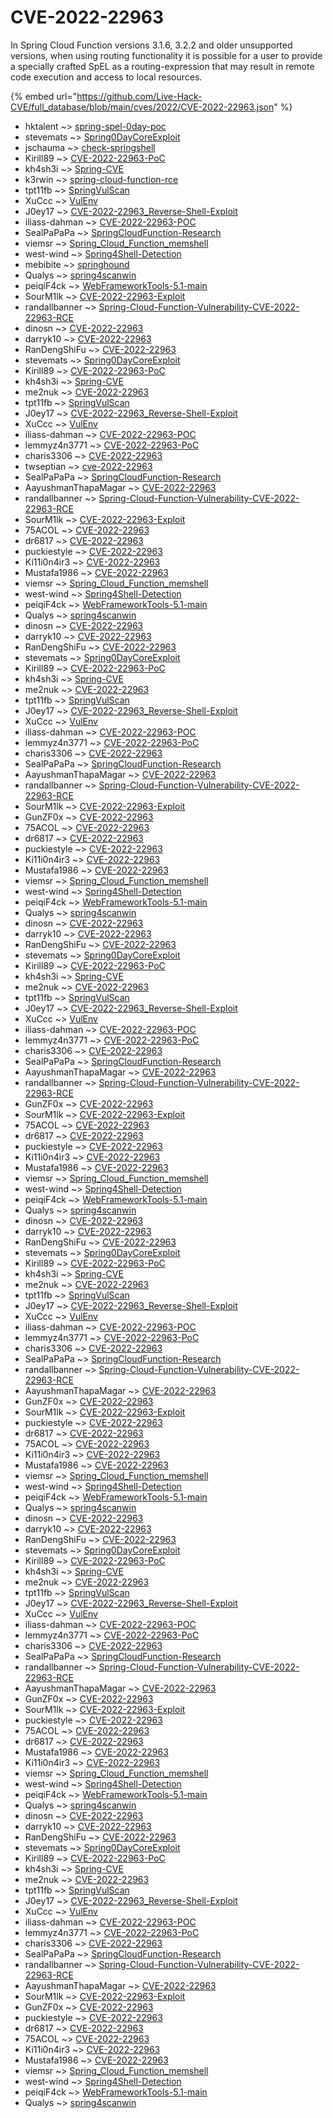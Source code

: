 # CVE-2022-22963

In Spring Cloud Function versions 3.1.6, 3.2.2 and older unsupported versions, when using routing functionality it is possible for a user to provide a specially crafted SpEL as a routing-expression that may result in remote code execution and access to local resources.

{% embed url="https://github.com/Live-Hack-CVE/full_database/blob/main/cves/2022/CVE-2022-22963.json" %}


* hktalent ~> [spring-spel-0day-poc](https://www.alice-snow.ru/2022/database/cve-2022-22963/spring-spel-0day-poc-hktalent)
* stevemats ~> [Spring0DayCoreExploit](https://www.alice-snow.ru/2022/database/cve-2022-22963/spring0daycoreexploit-stevemats)
* jschauma ~> [check-springshell](https://www.alice-snow.ru/2022/database/cve-2022-22963/check-springshell-jschauma)
* Kirill89 ~> [CVE-2022-22963-PoC](https://www.alice-snow.ru/2022/database/cve-2022-22963/cve-2022-22963-poc-kirill89)
* kh4sh3i ~> [Spring-CVE](https://www.alice-snow.ru/2022/database/cve-2022-22963/spring-cve-kh4sh3i)
* k3rwin ~> [spring-cloud-function-rce](https://www.alice-snow.ru/2022/database/cve-2022-22963/spring-cloud-function-rce-k3rwin)
* tpt11fb ~> [SpringVulScan](https://www.alice-snow.ru/2022/database/cve-2022-22963/springvulscan-tpt11fb)
* XuCcc ~> [VulEnv](https://www.alice-snow.ru/2022/database/cve-2022-22963/vulenv-xuccc)
* J0ey17 ~> [CVE-2022-22963_Reverse-Shell-Exploit](https://www.alice-snow.ru/2022/database/cve-2022-22963/cve-2022-22963_reverse-shell-exploit-j0ey17)
* iliass-dahman ~> [CVE-2022-22963-POC](https://www.alice-snow.ru/2022/database/cve-2022-22963/cve-2022-22963-poc-iliass-dahman)
* SealPaPaPa ~> [SpringCloudFunction-Research](https://www.alice-snow.ru/2022/database/cve-2022-22963/springcloudfunction-research-sealpapapa)
* viemsr ~> [Spring_Cloud_Function_memshell](https://www.alice-snow.ru/2022/database/cve-2022-22963/spring_cloud_function_memshell-viemsr)
* west-wind ~> [Spring4Shell-Detection](https://www.alice-snow.ru/2022/database/cve-2022-22963/spring4shell-detection-west-wind)
* mebibite ~> [springhound](https://www.alice-snow.ru/2022/database/cve-2022-22963/springhound-mebibite)
* Qualys ~> [spring4scanwin](https://www.alice-snow.ru/2022/database/cve-2022-22963/spring4scanwin-qualys)
* peiqiF4ck ~> [WebFrameworkTools-5.1-main](https://www.alice-snow.ru/2022/database/cve-2022-22963/webframeworktools-5.1-main-peiqif4ck)
* SourM1lk ~> [CVE-2022-22963-Exploit](https://www.alice-snow.ru/2022/database/cve-2022-22963/cve-2022-22963-exploit-sourm1lk)
* randallbanner ~> [Spring-Cloud-Function-Vulnerability-CVE-2022-22963-RCE](https://www.alice-snow.ru/2022/database/cve-2022-22963/spring-cloud-function-vulnerability-cve-2022-22963-rce-randallbanner)
* dinosn ~> [CVE-2022-22963](https://www.alice-snow.ru/2022/database/cve-2022-22963/cve-2022-22963-dinosn)
* darryk10 ~> [CVE-2022-22963](https://www.alice-snow.ru/2022/database/cve-2022-22963/cve-2022-22963-darryk10)
* RanDengShiFu ~> [CVE-2022-22963](https://www.alice-snow.ru/2022/database/cve-2022-22963/cve-2022-22963-randengshifu)
* stevemats ~> [Spring0DayCoreExploit](https://www.alice-snow.ru/2022/database/cve-2022-22963/spring0daycoreexploit-stevemats)
* Kirill89 ~> [CVE-2022-22963-PoC](https://www.alice-snow.ru/2022/database/cve-2022-22963/cve-2022-22963-poc-kirill89)
* kh4sh3i ~> [Spring-CVE](https://www.alice-snow.ru/2022/database/cve-2022-22963/spring-cve-kh4sh3i)
* me2nuk ~> [CVE-2022-22963](https://www.alice-snow.ru/2022/database/cve-2022-22963/cve-2022-22963-me2nuk)
* tpt11fb ~> [SpringVulScan](https://www.alice-snow.ru/2022/database/cve-2022-22963/springvulscan-tpt11fb)
* J0ey17 ~> [CVE-2022-22963_Reverse-Shell-Exploit](https://www.alice-snow.ru/2022/database/cve-2022-22963/cve-2022-22963_reverse-shell-exploit-j0ey17)
* XuCcc ~> [VulEnv](https://www.alice-snow.ru/2022/database/cve-2022-22963/vulenv-xuccc)
* iliass-dahman ~> [CVE-2022-22963-POC](https://www.alice-snow.ru/2022/database/cve-2022-22963/cve-2022-22963-poc-iliass-dahman)
* lemmyz4n3771 ~> [CVE-2022-22963-PoC](https://www.alice-snow.ru/2022/database/cve-2022-22963/cve-2022-22963-poc-lemmyz4n3771)
* charis3306 ~> [CVE-2022-22963](https://www.alice-snow.ru/2022/database/cve-2022-22963/cve-2022-22963-charis3306)
* twseptian ~> [cve-2022-22963](https://www.alice-snow.ru/2022/database/cve-2022-22963/cve-2022-22963-twseptian)
* SealPaPaPa ~> [SpringCloudFunction-Research](https://www.alice-snow.ru/2022/database/cve-2022-22963/springcloudfunction-research-sealpapapa)
* AayushmanThapaMagar ~> [CVE-2022-22963](https://www.alice-snow.ru/2022/database/cve-2022-22963/cve-2022-22963-aayushmanthapamagar)
* randallbanner ~> [Spring-Cloud-Function-Vulnerability-CVE-2022-22963-RCE](https://www.alice-snow.ru/2022/database/cve-2022-22963/spring-cloud-function-vulnerability-cve-2022-22963-rce-randallbanner)
* SourM1lk ~> [CVE-2022-22963-Exploit](https://www.alice-snow.ru/2022/database/cve-2022-22963/cve-2022-22963-exploit-sourm1lk)
* 75ACOL ~> [CVE-2022-22963](https://www.alice-snow.ru/2022/database/cve-2022-22963/cve-2022-22963-75acol)
* dr6817 ~> [CVE-2022-22963](https://www.alice-snow.ru/2022/database/cve-2022-22963/cve-2022-22963-dr6817)
* puckiestyle ~> [CVE-2022-22963](https://www.alice-snow.ru/2022/database/cve-2022-22963/cve-2022-22963-puckiestyle)
* Ki11i0n4ir3 ~> [CVE-2022-22963](https://www.alice-snow.ru/2022/database/cve-2022-22963/cve-2022-22963-ki11i0n4ir3)
* Mustafa1986 ~> [CVE-2022-22963](https://www.alice-snow.ru/2022/database/cve-2022-22963/cve-2022-22963-mustafa1986)
* viemsr ~> [Spring_Cloud_Function_memshell](https://www.alice-snow.ru/2022/database/cve-2022-22963/spring_cloud_function_memshell-viemsr)
* west-wind ~> [Spring4Shell-Detection](https://www.alice-snow.ru/2022/database/cve-2022-22963/spring4shell-detection-west-wind)
* peiqiF4ck ~> [WebFrameworkTools-5.1-main](https://www.alice-snow.ru/2022/database/cve-2022-22963/webframeworktools-5.1-main-peiqif4ck)
* Qualys ~> [spring4scanwin](https://www.alice-snow.ru/2022/database/cve-2022-22963/spring4scanwin-qualys)
* dinosn ~> [CVE-2022-22963](https://www.alice-snow.ru/2022/database/cve-2022-22963/cve-2022-22963-dinosn)
* darryk10 ~> [CVE-2022-22963](https://www.alice-snow.ru/2022/database/cve-2022-22963/cve-2022-22963-darryk10)
* RanDengShiFu ~> [CVE-2022-22963](https://www.alice-snow.ru/2022/database/cve-2022-22963/cve-2022-22963-randengshifu)
* stevemats ~> [Spring0DayCoreExploit](https://www.alice-snow.ru/2022/database/cve-2022-22963/spring0daycoreexploit-stevemats)
* Kirill89 ~> [CVE-2022-22963-PoC](https://www.alice-snow.ru/2022/database/cve-2022-22963/cve-2022-22963-poc-kirill89)
* kh4sh3i ~> [Spring-CVE](https://www.alice-snow.ru/2022/database/cve-2022-22963/spring-cve-kh4sh3i)
* me2nuk ~> [CVE-2022-22963](https://www.alice-snow.ru/2022/database/cve-2022-22963/cve-2022-22963-me2nuk)
* tpt11fb ~> [SpringVulScan](https://www.alice-snow.ru/2022/database/cve-2022-22963/springvulscan-tpt11fb)
* J0ey17 ~> [CVE-2022-22963_Reverse-Shell-Exploit](https://www.alice-snow.ru/2022/database/cve-2022-22963/cve-2022-22963_reverse-shell-exploit-j0ey17)
* XuCcc ~> [VulEnv](https://www.alice-snow.ru/2022/database/cve-2022-22963/vulenv-xuccc)
* iliass-dahman ~> [CVE-2022-22963-POC](https://www.alice-snow.ru/2022/database/cve-2022-22963/cve-2022-22963-poc-iliass-dahman)
* lemmyz4n3771 ~> [CVE-2022-22963-PoC](https://www.alice-snow.ru/2022/database/cve-2022-22963/cve-2022-22963-poc-lemmyz4n3771)
* charis3306 ~> [CVE-2022-22963](https://www.alice-snow.ru/2022/database/cve-2022-22963/cve-2022-22963-charis3306)
* SealPaPaPa ~> [SpringCloudFunction-Research](https://www.alice-snow.ru/2022/database/cve-2022-22963/springcloudfunction-research-sealpapapa)
* AayushmanThapaMagar ~> [CVE-2022-22963](https://www.alice-snow.ru/2022/database/cve-2022-22963/cve-2022-22963-aayushmanthapamagar)
* randallbanner ~> [Spring-Cloud-Function-Vulnerability-CVE-2022-22963-RCE](https://www.alice-snow.ru/2022/database/cve-2022-22963/spring-cloud-function-vulnerability-cve-2022-22963-rce-randallbanner)
* SourM1lk ~> [CVE-2022-22963-Exploit](https://www.alice-snow.ru/2022/database/cve-2022-22963/cve-2022-22963-exploit-sourm1lk)
* GunZF0x ~> [CVE-2022-22963](https://www.alice-snow.ru/2022/database/cve-2022-22963/cve-2022-22963-gunzf0x)
* 75ACOL ~> [CVE-2022-22963](https://www.alice-snow.ru/2022/database/cve-2022-22963/cve-2022-22963-75acol)
* dr6817 ~> [CVE-2022-22963](https://www.alice-snow.ru/2022/database/cve-2022-22963/cve-2022-22963-dr6817)
* puckiestyle ~> [CVE-2022-22963](https://www.alice-snow.ru/2022/database/cve-2022-22963/cve-2022-22963-puckiestyle)
* Ki11i0n4ir3 ~> [CVE-2022-22963](https://www.alice-snow.ru/2022/database/cve-2022-22963/cve-2022-22963-ki11i0n4ir3)
* Mustafa1986 ~> [CVE-2022-22963](https://www.alice-snow.ru/2022/database/cve-2022-22963/cve-2022-22963-mustafa1986)
* viemsr ~> [Spring_Cloud_Function_memshell](https://www.alice-snow.ru/2022/database/cve-2022-22963/spring_cloud_function_memshell-viemsr)
* west-wind ~> [Spring4Shell-Detection](https://www.alice-snow.ru/2022/database/cve-2022-22963/spring4shell-detection-west-wind)
* peiqiF4ck ~> [WebFrameworkTools-5.1-main](https://www.alice-snow.ru/2022/database/cve-2022-22963/webframeworktools-5.1-main-peiqif4ck)
* Qualys ~> [spring4scanwin](https://www.alice-snow.ru/2022/database/cve-2022-22963/spring4scanwin-qualys)
* dinosn ~> [CVE-2022-22963](https://www.alice-snow.ru/2022/database/cve-2022-22963/cve-2022-22963-dinosn)
* darryk10 ~> [CVE-2022-22963](https://www.alice-snow.ru/2022/database/cve-2022-22963/cve-2022-22963-darryk10)
* RanDengShiFu ~> [CVE-2022-22963](https://www.alice-snow.ru/2022/database/cve-2022-22963/cve-2022-22963-randengshifu)
* stevemats ~> [Spring0DayCoreExploit](https://www.alice-snow.ru/2022/database/cve-2022-22963/spring0daycoreexploit-stevemats)
* Kirill89 ~> [CVE-2022-22963-PoC](https://www.alice-snow.ru/2022/database/cve-2022-22963/cve-2022-22963-poc-kirill89)
* kh4sh3i ~> [Spring-CVE](https://www.alice-snow.ru/2022/database/cve-2022-22963/spring-cve-kh4sh3i)
* me2nuk ~> [CVE-2022-22963](https://www.alice-snow.ru/2022/database/cve-2022-22963/cve-2022-22963-me2nuk)
* tpt11fb ~> [SpringVulScan](https://www.alice-snow.ru/2022/database/cve-2022-22963/springvulscan-tpt11fb)
* J0ey17 ~> [CVE-2022-22963_Reverse-Shell-Exploit](https://www.alice-snow.ru/2022/database/cve-2022-22963/cve-2022-22963_reverse-shell-exploit-j0ey17)
* XuCcc ~> [VulEnv](https://www.alice-snow.ru/2022/database/cve-2022-22963/vulenv-xuccc)
* iliass-dahman ~> [CVE-2022-22963-POC](https://www.alice-snow.ru/2022/database/cve-2022-22963/cve-2022-22963-poc-iliass-dahman)
* lemmyz4n3771 ~> [CVE-2022-22963-PoC](https://www.alice-snow.ru/2022/database/cve-2022-22963/cve-2022-22963-poc-lemmyz4n3771)
* charis3306 ~> [CVE-2022-22963](https://www.alice-snow.ru/2022/database/cve-2022-22963/cve-2022-22963-charis3306)
* SealPaPaPa ~> [SpringCloudFunction-Research](https://www.alice-snow.ru/2022/database/cve-2022-22963/springcloudfunction-research-sealpapapa)
* AayushmanThapaMagar ~> [CVE-2022-22963](https://www.alice-snow.ru/2022/database/cve-2022-22963/cve-2022-22963-aayushmanthapamagar)
* randallbanner ~> [Spring-Cloud-Function-Vulnerability-CVE-2022-22963-RCE](https://www.alice-snow.ru/2022/database/cve-2022-22963/spring-cloud-function-vulnerability-cve-2022-22963-rce-randallbanner)
* GunZF0x ~> [CVE-2022-22963](https://www.alice-snow.ru/2022/database/cve-2022-22963/cve-2022-22963-gunzf0x)
* SourM1lk ~> [CVE-2022-22963-Exploit](https://www.alice-snow.ru/2022/database/cve-2022-22963/cve-2022-22963-exploit-sourm1lk)
* 75ACOL ~> [CVE-2022-22963](https://www.alice-snow.ru/2022/database/cve-2022-22963/cve-2022-22963-75acol)
* dr6817 ~> [CVE-2022-22963](https://www.alice-snow.ru/2022/database/cve-2022-22963/cve-2022-22963-dr6817)
* puckiestyle ~> [CVE-2022-22963](https://www.alice-snow.ru/2022/database/cve-2022-22963/cve-2022-22963-puckiestyle)
* Ki11i0n4ir3 ~> [CVE-2022-22963](https://www.alice-snow.ru/2022/database/cve-2022-22963/cve-2022-22963-ki11i0n4ir3)
* Mustafa1986 ~> [CVE-2022-22963](https://www.alice-snow.ru/2022/database/cve-2022-22963/cve-2022-22963-mustafa1986)
* viemsr ~> [Spring_Cloud_Function_memshell](https://www.alice-snow.ru/2022/database/cve-2022-22963/spring_cloud_function_memshell-viemsr)
* west-wind ~> [Spring4Shell-Detection](https://www.alice-snow.ru/2022/database/cve-2022-22963/spring4shell-detection-west-wind)
* peiqiF4ck ~> [WebFrameworkTools-5.1-main](https://www.alice-snow.ru/2022/database/cve-2022-22963/webframeworktools-5.1-main-peiqif4ck)
* Qualys ~> [spring4scanwin](https://www.alice-snow.ru/2022/database/cve-2022-22963/spring4scanwin-qualys)
* dinosn ~> [CVE-2022-22963](https://www.alice-snow.ru/2022/database/cve-2022-22963/cve-2022-22963-dinosn)
* darryk10 ~> [CVE-2022-22963](https://www.alice-snow.ru/2022/database/cve-2022-22963/cve-2022-22963-darryk10)
* RanDengShiFu ~> [CVE-2022-22963](https://www.alice-snow.ru/2022/database/cve-2022-22963/cve-2022-22963-randengshifu)
* stevemats ~> [Spring0DayCoreExploit](https://www.alice-snow.ru/2022/database/cve-2022-22963/spring0daycoreexploit-stevemats)
* Kirill89 ~> [CVE-2022-22963-PoC](https://www.alice-snow.ru/2022/database/cve-2022-22963/cve-2022-22963-poc-kirill89)
* kh4sh3i ~> [Spring-CVE](https://www.alice-snow.ru/2022/database/cve-2022-22963/spring-cve-kh4sh3i)
* me2nuk ~> [CVE-2022-22963](https://www.alice-snow.ru/2022/database/cve-2022-22963/cve-2022-22963-me2nuk)
* tpt11fb ~> [SpringVulScan](https://www.alice-snow.ru/2022/database/cve-2022-22963/springvulscan-tpt11fb)
* J0ey17 ~> [CVE-2022-22963_Reverse-Shell-Exploit](https://www.alice-snow.ru/2022/database/cve-2022-22963/cve-2022-22963_reverse-shell-exploit-j0ey17)
* XuCcc ~> [VulEnv](https://www.alice-snow.ru/2022/database/cve-2022-22963/vulenv-xuccc)
* iliass-dahman ~> [CVE-2022-22963-POC](https://www.alice-snow.ru/2022/database/cve-2022-22963/cve-2022-22963-poc-iliass-dahman)
* lemmyz4n3771 ~> [CVE-2022-22963-PoC](https://www.alice-snow.ru/2022/database/cve-2022-22963/cve-2022-22963-poc-lemmyz4n3771)
* charis3306 ~> [CVE-2022-22963](https://www.alice-snow.ru/2022/database/cve-2022-22963/cve-2022-22963-charis3306)
* SealPaPaPa ~> [SpringCloudFunction-Research](https://www.alice-snow.ru/2022/database/cve-2022-22963/springcloudfunction-research-sealpapapa)
* randallbanner ~> [Spring-Cloud-Function-Vulnerability-CVE-2022-22963-RCE](https://www.alice-snow.ru/2022/database/cve-2022-22963/spring-cloud-function-vulnerability-cve-2022-22963-rce-randallbanner)
* AayushmanThapaMagar ~> [CVE-2022-22963](https://www.alice-snow.ru/2022/database/cve-2022-22963/cve-2022-22963-aayushmanthapamagar)
* GunZF0x ~> [CVE-2022-22963](https://www.alice-snow.ru/2022/database/cve-2022-22963/cve-2022-22963-gunzf0x)
* SourM1lk ~> [CVE-2022-22963-Exploit](https://www.alice-snow.ru/2022/database/cve-2022-22963/cve-2022-22963-exploit-sourm1lk)
* puckiestyle ~> [CVE-2022-22963](https://www.alice-snow.ru/2022/database/cve-2022-22963/cve-2022-22963-puckiestyle)
* dr6817 ~> [CVE-2022-22963](https://www.alice-snow.ru/2022/database/cve-2022-22963/cve-2022-22963-dr6817)
* 75ACOL ~> [CVE-2022-22963](https://www.alice-snow.ru/2022/database/cve-2022-22963/cve-2022-22963-75acol)
* Ki11i0n4ir3 ~> [CVE-2022-22963](https://www.alice-snow.ru/2022/database/cve-2022-22963/cve-2022-22963-ki11i0n4ir3)
* Mustafa1986 ~> [CVE-2022-22963](https://www.alice-snow.ru/2022/database/cve-2022-22963/cve-2022-22963-mustafa1986)
* viemsr ~> [Spring_Cloud_Function_memshell](https://www.alice-snow.ru/2022/database/cve-2022-22963/spring_cloud_function_memshell-viemsr)
* west-wind ~> [Spring4Shell-Detection](https://www.alice-snow.ru/2022/database/cve-2022-22963/spring4shell-detection-west-wind)
* peiqiF4ck ~> [WebFrameworkTools-5.1-main](https://www.alice-snow.ru/2022/database/cve-2022-22963/webframeworktools-5.1-main-peiqif4ck)
* Qualys ~> [spring4scanwin](https://www.alice-snow.ru/2022/database/cve-2022-22963/spring4scanwin-qualys)
* dinosn ~> [CVE-2022-22963](https://www.alice-snow.ru/2022/database/cve-2022-22963/cve-2022-22963-dinosn)
* darryk10 ~> [CVE-2022-22963](https://www.alice-snow.ru/2022/database/cve-2022-22963/cve-2022-22963-darryk10)
* RanDengShiFu ~> [CVE-2022-22963](https://www.alice-snow.ru/2022/database/cve-2022-22963/cve-2022-22963-randengshifu)
* stevemats ~> [Spring0DayCoreExploit](https://www.alice-snow.ru/2022/database/cve-2022-22963/spring0daycoreexploit-stevemats)
* Kirill89 ~> [CVE-2022-22963-PoC](https://www.alice-snow.ru/2022/database/cve-2022-22963/cve-2022-22963-poc-kirill89)
* kh4sh3i ~> [Spring-CVE](https://www.alice-snow.ru/2022/database/cve-2022-22963/spring-cve-kh4sh3i)
* me2nuk ~> [CVE-2022-22963](https://www.alice-snow.ru/2022/database/cve-2022-22963/cve-2022-22963-me2nuk)
* tpt11fb ~> [SpringVulScan](https://www.alice-snow.ru/2022/database/cve-2022-22963/springvulscan-tpt11fb)
* J0ey17 ~> [CVE-2022-22963_Reverse-Shell-Exploit](https://www.alice-snow.ru/2022/database/cve-2022-22963/cve-2022-22963_reverse-shell-exploit-j0ey17)
* XuCcc ~> [VulEnv](https://www.alice-snow.ru/2022/database/cve-2022-22963/vulenv-xuccc)
* iliass-dahman ~> [CVE-2022-22963-POC](https://www.alice-snow.ru/2022/database/cve-2022-22963/cve-2022-22963-poc-iliass-dahman)
* lemmyz4n3771 ~> [CVE-2022-22963-PoC](https://www.alice-snow.ru/2022/database/cve-2022-22963/cve-2022-22963-poc-lemmyz4n3771)
* charis3306 ~> [CVE-2022-22963](https://www.alice-snow.ru/2022/database/cve-2022-22963/cve-2022-22963-charis3306)
* SealPaPaPa ~> [SpringCloudFunction-Research](https://www.alice-snow.ru/2022/database/cve-2022-22963/springcloudfunction-research-sealpapapa)
* randallbanner ~> [Spring-Cloud-Function-Vulnerability-CVE-2022-22963-RCE](https://www.alice-snow.ru/2022/database/cve-2022-22963/spring-cloud-function-vulnerability-cve-2022-22963-rce-randallbanner)
* AayushmanThapaMagar ~> [CVE-2022-22963](https://www.alice-snow.ru/2022/database/cve-2022-22963/cve-2022-22963-aayushmanthapamagar)
* GunZF0x ~> [CVE-2022-22963](https://www.alice-snow.ru/2022/database/cve-2022-22963/cve-2022-22963-gunzf0x)
* SourM1lk ~> [CVE-2022-22963-Exploit](https://www.alice-snow.ru/2022/database/cve-2022-22963/cve-2022-22963-exploit-sourm1lk)
* puckiestyle ~> [CVE-2022-22963](https://www.alice-snow.ru/2022/database/cve-2022-22963/cve-2022-22963-puckiestyle)
* 75ACOL ~> [CVE-2022-22963](https://www.alice-snow.ru/2022/database/cve-2022-22963/cve-2022-22963-75acol)
* dr6817 ~> [CVE-2022-22963](https://www.alice-snow.ru/2022/database/cve-2022-22963/cve-2022-22963-dr6817)
* Mustafa1986 ~> [CVE-2022-22963](https://www.alice-snow.ru/2022/database/cve-2022-22963/cve-2022-22963-mustafa1986)
* Ki11i0n4ir3 ~> [CVE-2022-22963](https://www.alice-snow.ru/2022/database/cve-2022-22963/cve-2022-22963-ki11i0n4ir3)
* viemsr ~> [Spring_Cloud_Function_memshell](https://www.alice-snow.ru/2022/database/cve-2022-22963/spring_cloud_function_memshell-viemsr)
* west-wind ~> [Spring4Shell-Detection](https://www.alice-snow.ru/2022/database/cve-2022-22963/spring4shell-detection-west-wind)
* peiqiF4ck ~> [WebFrameworkTools-5.1-main](https://www.alice-snow.ru/2022/database/cve-2022-22963/webframeworktools-5.1-main-peiqif4ck)
* Qualys ~> [spring4scanwin](https://www.alice-snow.ru/2022/database/cve-2022-22963/spring4scanwin-qualys)
* dinosn ~> [CVE-2022-22963](https://www.alice-snow.ru/2022/database/cve-2022-22963/cve-2022-22963-dinosn)
* darryk10 ~> [CVE-2022-22963](https://www.alice-snow.ru/2022/database/cve-2022-22963/cve-2022-22963-darryk10)
* RanDengShiFu ~> [CVE-2022-22963](https://www.alice-snow.ru/2022/database/cve-2022-22963/cve-2022-22963-randengshifu)
* stevemats ~> [Spring0DayCoreExploit](https://www.alice-snow.ru/2022/database/cve-2022-22963/spring0daycoreexploit-stevemats)
* Kirill89 ~> [CVE-2022-22963-PoC](https://www.alice-snow.ru/2022/database/cve-2022-22963/cve-2022-22963-poc-kirill89)
* kh4sh3i ~> [Spring-CVE](https://www.alice-snow.ru/2022/database/cve-2022-22963/spring-cve-kh4sh3i)
* me2nuk ~> [CVE-2022-22963](https://www.alice-snow.ru/2022/database/cve-2022-22963/cve-2022-22963-me2nuk)
* tpt11fb ~> [SpringVulScan](https://www.alice-snow.ru/2022/database/cve-2022-22963/springvulscan-tpt11fb)
* J0ey17 ~> [CVE-2022-22963_Reverse-Shell-Exploit](https://www.alice-snow.ru/2022/database/cve-2022-22963/cve-2022-22963_reverse-shell-exploit-j0ey17)
* XuCcc ~> [VulEnv](https://www.alice-snow.ru/2022/database/cve-2022-22963/vulenv-xuccc)
* iliass-dahman ~> [CVE-2022-22963-POC](https://www.alice-snow.ru/2022/database/cve-2022-22963/cve-2022-22963-poc-iliass-dahman)
* lemmyz4n3771 ~> [CVE-2022-22963-PoC](https://www.alice-snow.ru/2022/database/cve-2022-22963/cve-2022-22963-poc-lemmyz4n3771)
* charis3306 ~> [CVE-2022-22963](https://www.alice-snow.ru/2022/database/cve-2022-22963/cve-2022-22963-charis3306)
* SealPaPaPa ~> [SpringCloudFunction-Research](https://www.alice-snow.ru/2022/database/cve-2022-22963/springcloudfunction-research-sealpapapa)
* randallbanner ~> [Spring-Cloud-Function-Vulnerability-CVE-2022-22963-RCE](https://www.alice-snow.ru/2022/database/cve-2022-22963/spring-cloud-function-vulnerability-cve-2022-22963-rce-randallbanner)
* AayushmanThapaMagar ~> [CVE-2022-22963](https://www.alice-snow.ru/2022/database/cve-2022-22963/cve-2022-22963-aayushmanthapamagar)
* SourM1lk ~> [CVE-2022-22963-Exploit](https://www.alice-snow.ru/2022/database/cve-2022-22963/cve-2022-22963-exploit-sourm1lk)
* GunZF0x ~> [CVE-2022-22963](https://www.alice-snow.ru/2022/database/cve-2022-22963/cve-2022-22963-gunzf0x)
* puckiestyle ~> [CVE-2022-22963](https://www.alice-snow.ru/2022/database/cve-2022-22963/cve-2022-22963-puckiestyle)
* dr6817 ~> [CVE-2022-22963](https://www.alice-snow.ru/2022/database/cve-2022-22963/cve-2022-22963-dr6817)
* 75ACOL ~> [CVE-2022-22963](https://www.alice-snow.ru/2022/database/cve-2022-22963/cve-2022-22963-75acol)
* Ki11i0n4ir3 ~> [CVE-2022-22963](https://www.alice-snow.ru/2022/database/cve-2022-22963/cve-2022-22963-ki11i0n4ir3)
* Mustafa1986 ~> [CVE-2022-22963](https://www.alice-snow.ru/2022/database/cve-2022-22963/cve-2022-22963-mustafa1986)
* viemsr ~> [Spring_Cloud_Function_memshell](https://www.alice-snow.ru/2022/database/cve-2022-22963/spring_cloud_function_memshell-viemsr)
* west-wind ~> [Spring4Shell-Detection](https://www.alice-snow.ru/2022/database/cve-2022-22963/spring4shell-detection-west-wind)
* peiqiF4ck ~> [WebFrameworkTools-5.1-main](https://www.alice-snow.ru/2022/database/cve-2022-22963/webframeworktools-5.1-main-peiqif4ck)
* Qualys ~> [spring4scanwin](https://www.alice-snow.ru/2022/database/cve-2022-22963/spring4scanwin-qualys)